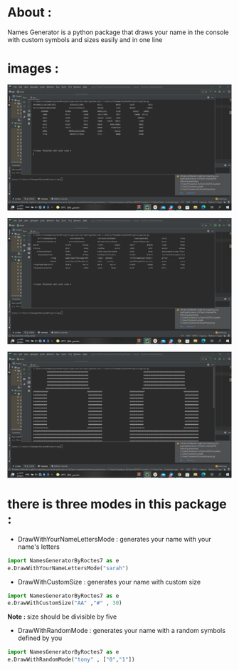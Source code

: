 # About :
Names Generator is a python package that draws your name in the console with custom symbols and sizes easily and in one line

# images :

![image1](https://github.com/AbdulrhmanSayedAli/NamesGenerator/blob/main/images/image_1.png)

![image2](https://github.com/AbdulrhmanSayedAli/NamesGenerator/blob/main/images/image_2.png)

![image3](https://github.com/AbdulrhmanSayedAli/NamesGenerator/blob/main/images/image_3.png)


# there is three modes in this package :

* DrawWithYourNameLettersMode : generates your name with your name's letters


```python
import NamesGeneratorByRoctes7 as e
e.DrawWithYourNameLettersMode("sarah")
```


* DrawWithCustomSize : generates your name with custom size

```python
import NamesGeneratorByRoctes7 as e
e.DrawWithCustomSize("AA" ,"#" , 30)
```
<b> Note : </b> size should be divisible by five

* DrawWithRandomMode : generates your name with a random symbols defined by you

```python
import NamesGeneratorByRoctes7 as e
e.DrawWithRandomMode("tony" , ["0","1"])
```